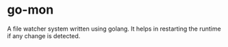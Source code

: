 # go-mon
A file watcher system written using golang. It helps in restarting the runtime if any change is detected.
